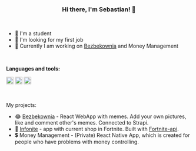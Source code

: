 ### <center>**Hi there, I'm Sebastian! 👋**</center>

<br />

- 🏫 I'm a student
- 👀 I'm looking for my first job
- 🚀 Currently I am working on [Bezbekownia](https://github.com/sebastianhaber/bezbekownia) and Money Management

<br />

**Languages and tools:**

<code><img src='https://user-images.githubusercontent.com/51960484/133693670-9d89e200-f306-4985-8ffd-4f2bf95cca91.png' height='20' /></code>
<code><img src='https://user-images.githubusercontent.com/51960484/133693659-9acff652-bd13-4834-97cd-a4ecfcdc6aaf.png' height='20' /></code>
<code><img src='https://user-images.githubusercontent.com/51960484/133693464-a559ffdd-106b-4137-8046-80d4ec6e014c.png' height='20' /></code>

<br />

My projects:

- 😂 [Bezbekownia](https://github.com/sebastianhaber/bezbekownia) - React WebApp with memes. Add your own pictures, like and comment other's memes. Connected to Strapi.
- 🔫 [Infonite](https://github.com/sebastianhaber/infonite "Infonite") - app with current shop in Fortnite. Built with [Fortnite-api](https://fortnite-api.com/).
- 💲 Money Management - (Private) React Native App, which is created for people who have problems with money controlling.
